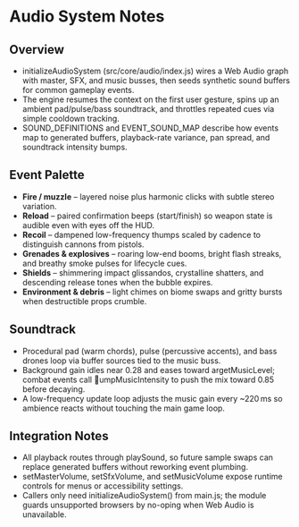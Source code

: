 ﻿# Audio System Notes

## Overview
- initializeAudioSystem (src/core/audio/index.js) wires a Web Audio graph with master, SFX, and music busses, then seeds synthetic sound buffers for common gameplay events.
- The engine resumes the context on the first user gesture, spins up an ambient pad/pulse/bass soundtrack, and throttles repeated cues via simple cooldown tracking.
- SOUND_DEFINITIONS and EVENT_SOUND_MAP describe how events map to generated buffers, playback-rate variance, pan spread, and soundtrack intensity bumps.

## Event Palette
- **Fire / muzzle** – layered noise plus harmonic clicks with subtle stereo variation.
- **Reload** – paired confirmation beeps (start/finish) so weapon state is audible even with eyes off the HUD.
- **Recoil** – dampened low-frequency thumps scaled by cadence to distinguish cannons from pistols.
- **Grenades & explosives** – roaring low-end booms, bright flash streaks, and breathy smoke pulses for lifecycle cues.
- **Shields** – shimmering impact glissandos, crystalline shatters, and descending release tones when the bubble expires.
- **Environment & debris** – light chimes on biome swaps and gritty bursts when destructible props crumble.

## Soundtrack
- Procedural pad (warm chords), pulse (percussive accents), and bass drones loop via buffer sources tied to the music buss.
- Background gain idles near 0.28 and eases toward 	argetMusicLevel; combat events call umpMusicIntensity to push the mix toward 0.85 before decaying.
- A low-frequency update loop adjusts the music gain every ~220 ms so ambience reacts without touching the main game loop.

## Integration Notes
- All playback routes through playSound, so future sample swaps can replace generated buffers without reworking event plumbing.
- setMasterVolume, setSfxVolume, and setMusicVolume expose runtime controls for menus or accessibility settings.
- Callers only need initializeAudioSystem() from main.js; the module guards unsupported browsers by no-oping when Web Audio is unavailable.
